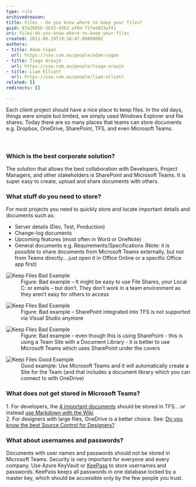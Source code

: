 ```yaml
---
type: rule
archivedreason: 
title: Files - Do you know where to keep your files?
guid: 67e2605b-3b35-43b2-af8d-f17ee023af41
uri: files-do-you-know-where-to-keep-your-files
created: 2011-08-29T19:18:47.0000000Z
authors:
- title: Adam Cogan
  url: https://ssw.com.au/people/adam-cogan
- title: Tiago Araujo
  url: https://ssw.com.au/people/tiago-araujo
- title: Liam Elliott
  url: https://ssw.com.au/people/liam-elliott
related: []
redirects: []

---
```



​Each client project should have a nice place to keep files. In the old days, things were simple but limited, we simply used Windows Explorer and file shares. Today there are so many places that teams can store documents e.g. Dropbox, OneDrive, SharePoint, TFS, and even Microsoft Teams.<br>
<br><excerpt class='endintro'></excerpt><br>
<h3 class="ssw15-rteElement-H3">Which is the best corporate solution?<br></h3><p>The solution that allows the best collaboration with Developers, Project Managers, and other stakeholders is SharePoint and Microsoft Teams. It is super easy to create, upload and share&#160;documents with others.<br></p><h3 class="ssw15-rteElement-H3">What stuff do you need to store?​<br></h3><p>For most projects you need to quickly store and locate important details and documents such as&#58;<br></p><ul><li>Server details (Dev, Test, Production)<br></li><li>Change-log documents<br></li><li>Upcoming features (most often in Word or OneNote)<br></li><li>General documents e.g. Requirements/Specifications (Note&#58; it is possible to share documents from Microsoft Teams externally, but not from Teams directly... just open it in&#160;​Office Online or a specific Office app first)​<br></li></ul><p></p><dl class="badImage"><dt> 
      <img alt="Keep Files Bad Example" src="/PublishingImages/Dont-keep-files.jpg" /> 
   </dt><dd>Figure&#58; Bad example – It might be easy to use File Shares, your Local C&#58; or emails – but don’t. They don’t work in a team environment as they aren’t easy for others to access</dd></dl><dl class="badImage"><dt> 
      <img alt="Keep Files Bad Example" src="/PublishingImages/keep-files-TFS.jpg" /> 
   </dt><dd>Figure&#58; Bad example – SharePoint&#160;integrated into TFS is not supported via Visual Studio anymore</dd></dl><dl class="badImage"><dt> 
      <img alt="Keep Files Bad Example" src="/PublishingImages/keep-files-SP.jpg" /> 
   </dt><dd>Figure&#58; Bad example – even though this is using SharePoint - this is using a Team Site with a Document Library - it is better to use Microsoft Teams which uses SharePoint under the covers</dd></dl><dl class="goodImage"><dt> 
      <img alt="Keep Files Good Example" src="/PublishingImages/keep-files-sp-teams.jpg" /> 
   </dt><dd>Good example&#58; Use Microsoft Teams and it will automatically create a Site for the Team (and that includes a document library which you can connect to with&#160;OneDrive)</dd></dl><h3 class="ssw15-rteElement-H3">What does not get stored in Microsoft Teams?&#160;<br></h3><p>1. For developers, the&#160;<a href="/_layouts/15/FIXUPREDIRECT.ASPX?WebId=3dfc0e07-e23a-4cbb-aac2-e778b71166a2&amp;TermSetId=07da3ddf-0924-4cd2-a6d4-a4809ae20160&amp;TermId=951ffbf9-4066-42f3-a9b7-e0d8603e728b">4 important documents</a>&#160;should be stored in TFS.​​.. or instead <a href="/_layouts/15/FIXUPREDIRECT.ASPX?WebId=3dfc0e07-e23a-4cbb-aac2-e778b71166a2&amp;TermSetId=07da3ddf-0924-4cd2-a6d4-a4809ae20160&amp;TermId=846474eb-27a1-4645-90ee-10a349fef714">use Markdown with the Wiki</a><br>2. For designers with large files, OneDrive is a better choice. See&#58;&#160;<a href="/_layouts/15/FIXUPREDIRECT.ASPX?WebId=3dfc0e07-e23a-4cbb-aac2-e778b71166a2&amp;TermSetId=07da3ddf-0924-4cd2-a6d4-a4809ae20160&amp;TermId=2df3378d-f923-4f3f-8c86-ec1074f7f98b">Do you know the best Source Control for Designers?</a><br></p><h3>What about usernames and passwords?<br></h3><p>Documents with user names and passwords should not be stored in Microsoft Teams. Security is very important for everyone and every company. Use Azure KeyVault or&#160;<a href="http&#58;//keepass.info/" target="_blank">KeePass</a> to store usernames and passwords. KeePass keeps all passwords in one database locked by a master key, which should be accessible only by the few people you trust.<br></p>


